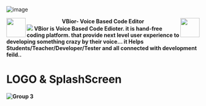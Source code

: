 ![image](https://github.com/godkingjay/godkingjay/blob/master/assets/borderseparator.gif)
<div align="center">
  <img src="https://github.com/godkingjay/godkingjay/blob/master/assets/animated-flame-01.gif" height="50px" align="left"/>
  <span align="middle"><strong>VBior- Voice Based Code Editor<strong></span>
  <img src="https://github.com/godkingjay/godkingjay/blob/master/assets/animated-flame-01.gif" height="50px" align="right"/>
</div>
<img src="https://github.com/godkingjay/godkingjay/blob/master/assets/borderseparator.gif"/>
  VBior is Voice Based Code Edioter. it is hand-free coding platform. that provide next level user experience to developing something crazy by their voice... it Helps Students/Teacher/Developer/Tester and all connected with development feild..

# LOGO & SplashScreen
![Group 3](https://github.com/AJAX-Codder/VBior_React_Native_Cli/assets/126388812/7bd39ac6-fba7-42ba-a322-954c85c888ee)
